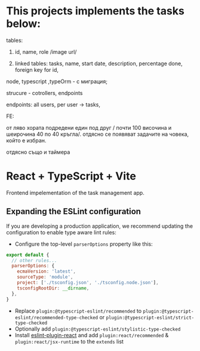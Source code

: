 
# This projects implements the tasks below:

tables:

1. id, name, role /image url/

2. linked tables: tasks, 
name, start date, description, percentage done, foreign key for id, 


node, typescript ,typeOrm - с миграция;

strucure - cotrollers, endpoints

endpoints: all users, per user -> tasks, 

FE:

от ляво хората подредени един под друг / почти 100 височина и шеирочина 40 по 40 кръгла/. 
отдясно се появяват задачите на човека, който е избран.

отдясно също и таймера



# React + TypeScript + Vite

Frontend impelementation of the task management app.


## Expanding the ESLint configuration

If you are developing a production application, we recommend updating the configuration to enable type aware lint rules:

- Configure the top-level `parserOptions` property like this:

```js
export default {
  // other rules...
  parserOptions: {
    ecmaVersion: 'latest',
    sourceType: 'module',
    project: ['./tsconfig.json', './tsconfig.node.json'],
    tsconfigRootDir: __dirname,
  },
}
```

- Replace `plugin:@typescript-eslint/recommended` to `plugin:@typescript-eslint/recommended-type-checked` or `plugin:@typescript-eslint/strict-type-checked`
- Optionally add `plugin:@typescript-eslint/stylistic-type-checked`
- Install [eslint-plugin-react](https://github.com/jsx-eslint/eslint-plugin-react) and add `plugin:react/recommended` & `plugin:react/jsx-runtime` to the `extends` list
